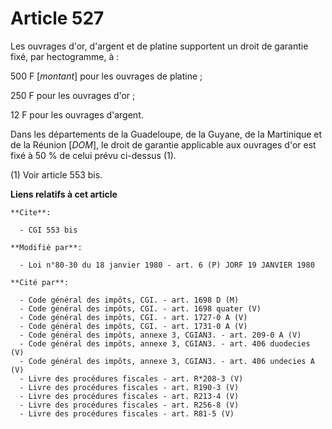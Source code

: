# Article 527

Les ouvrages d'or, d'argent et de platine supportent un droit de garantie fixé, par hectogramme, à :

500 F [*montant*] pour les ouvrages de platine ;

250 F pour les ouvrages d'or ;

12 F pour les ouvrages d'argent.

Dans les départements de la Guadeloupe, de la Guyane, de la Martinique et de la Réunion [*DOM*], le droit de garantie
applicable aux ouvrages d'or est fixé à 50 % de celui prévu ci-dessus (1).

(1) Voir article 553 bis.

**Liens relatifs à cet article**

	**Cite**:

	  - CGI 553 bis

	**Modifié par**:

	  - Loi n°80-30 du 18 janvier 1980 - art. 6 (P) JORF 19 JANVIER 1980

	**Cité par**:

	  - Code général des impôts, CGI. - art. 1698 D (M)
	  - Code général des impôts, CGI. - art. 1698 quater (V)
	  - Code général des impôts, CGI. - art. 1727-0 A (V)
	  - Code général des impôts, CGI. - art. 1731-0 A (V)
	  - Code général des impôts, annexe 3, CGIAN3. - art. 209-0 A (V)
	  - Code général des impôts, annexe 3, CGIAN3. - art. 406 duodecies (V)
	  - Code général des impôts, annexe 3, CGIAN3. - art. 406 undecies A (V)
	  - Livre des procédures fiscales - art. R*208-3 (V)
	  - Livre des procédures fiscales - art. R190-3 (V)
	  - Livre des procédures fiscales - art. R213-4 (V)
	  - Livre des procédures fiscales - art. R256-8 (V)
	  - Livre des procédures fiscales - art. R81-5 (V)
